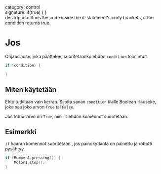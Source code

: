 category: control  
signature: if(true) { }  
description: Runs the code inside the if-statement's curly brackets, if the condition returns true. 

# Jos

Ohjauslause, joka päättelee, suoritetaanko ehdon `condition` toiminnot.


```cpp
if (condition) {

}
```

## Miten käytetään

Ehto tutkitaan vain kerran. Sijoita sanan `condition` tilalle  Boolean -lauseke, joka saa joko arvon `True` tai `False`. 

Jos totuusarvo on `True`, niin `if` ehdon komennot suoritetaan.

## Esimerkki

`if` haaran komennot suoritetaan , jos painokytkintä on painettu ja robotti pysähtyy.

```cpp
if (BumperA.pressing()) {
    Motor1.stop();
}
```

<advanced>
</advanced>